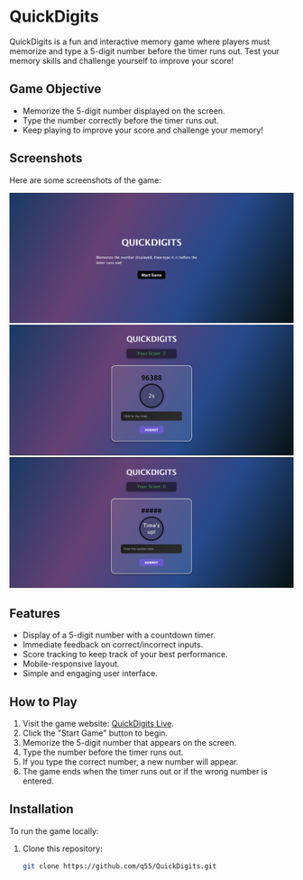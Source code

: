 # QuickDigits

QuickDigits is a fun and interactive memory game where players must memorize and type a 5-digit number before the timer runs out. Test your memory skills and challenge yourself to improve your score!

## Game Objective

- Memorize the 5-digit number displayed on the screen.
- Type the number correctly before the timer runs out.
- Keep playing to improve your score and challenge your memory!

## Screenshots

Here are some screenshots of the game:

![Screenshot 1](https://github.com/q55/QuickDigits/blob/main/image1.png)
![Screenshot 2](https://github.com/q55/QuickDigits/blob/main/image2.png)
![Screenshot 3](https://github.com/q55/QuickDigits/blob/main/image3.png)

## Features

- Display of a 5-digit number with a countdown timer.
- Immediate feedback on correct/incorrect inputs.
- Score tracking to keep track of your best performance.
- Mobile-responsive layout.
- Simple and engaging user interface.

## How to Play

1. Visit the game website: [QuickDigits Live](https://q55.github.io/QuickDigits/).
2. Click the "Start Game" button to begin.
3. Memorize the 5-digit number that appears on the screen.
4. Type the number before the timer runs out.
5. If you type the correct number, a new number will appear.
6. The game ends when the timer runs out or if the wrong number is entered.

## Installation

To run the game locally:

1. Clone this repository:

   ```bash
   git clone https://github.com/q55/QuickDigits.git
